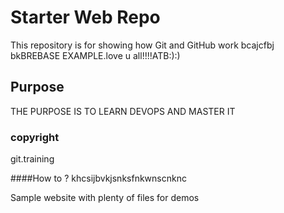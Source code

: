 # Starter Web Repo

This repository is for showing how Git and GitHub work
bcajcfbj bkBREBASE  EXAMPLE.love u all!!!!ATB:):)

## Purpose

THE PURPOSE IS TO LEARN DEVOPS AND MASTER IT
### copyright
git.training

####How to ?
khcsijbvkjsnksfnkwnscnknc

Sample website with plenty of files for demos
